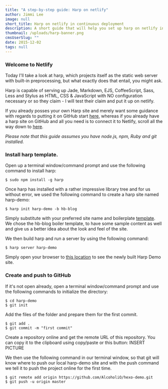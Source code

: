 ```yaml
---
title: "A step-by-step guide: Harp on netlify"
author: Jimmi Lee
image: null
short_title: Harp on netlify in continuous deployment
description: A short guide that will help you set up harp on netlify in continuous deployment
thumbnail: /uploads/harp-banner.png
cmsUserSlug: ""
date: 2015-12-02 
tags: null
---
```


### **Welcome to Netlify**

Today I'll take a look at harp, which projects itself as the static web server with built-in preprocessing, but what exactly does that entail, you might ask.

Harp is capable of serving up Jade, Markdown, EJS, CoffeeScript, Sass, Less and Stylus as HTML, CSS & JavaScript with NO configuration necessary or so they claim - I will test their claim and put it up on netlify.

If you already posses your own Harp site and merely want some guidance with regards to putting it on GitHub start [here](#githubstart), whereas if you already have a harp site on GitHub and all you need is to connect it to Netlify, scroll all the way down to [here](#netlifystart).

*Please note that this guide assumes you have node.js, npm, Ruby and git installed.*

### **Install harp template.**
Open up a terminal window/command prompt and use the following command to install harp:
```
$ sudo npm install -g harp
```
Once harp has installed with a rather impressive library tree and for us without error, we used the following command to create a harp site named harp-demo:
```
$ harp init harp-demo -b hb-blog
```
Simply substitute with your preferred site name and boilerplate [template](https://github.com/harp-boilerplates). We chose the hb-blog boiler template, to have some sample content as well and give us a better idea about the look and feel of the site.

We then build harp and run a server by using the following command:
```
$ harp server harp-demo
```
Simply open your browser to [this location](http://localhost:9000/) to see the newly built Harp Demo site.



### **Create and push to GitHub**
If it's not open already, open a terminal window/command prompt and use the following commands to initialize the directory: 
```
$ cd harp-demo
$ git init
```
Add the files of the folder and prepare them for the first commit.
```
$ git add .
$ git commit -m "first commit"
```
Create a repository online and get the remote URL of this repository. You can copy it to the clipboard using copy/paste or this button: INSERT PICTURE

We then use the following command in our terminal window, so that git will know where to push our local harp-demo site and with the push command we tell it to push the project online for the first time. 
```
$ git remote add origin https://github.com/AlcoholiO/hexo-demo.git
$ git push -u origin master
```